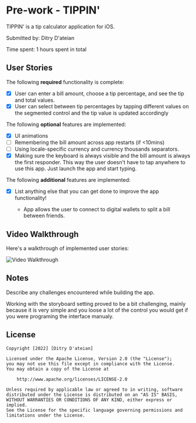 # Pre-work - TIPPIN'

TIPPIN' is a tip calculator application for iOS.

Submitted by: Ditry D'ateian

Time spent: 1 hours spent in total

## User Stories

The following **required** functionality is complete:

* [x] User can enter a bill amount, choose a tip percentage, and see the tip and total values.
* [x] User can select between tip percentages by tapping different values on the segmented control and the tip value is updated accordingly

The following **optional** features are implemented:

* [x] UI animations
* [ ] Remembering the bill amount across app restarts (if <10mins)
* [ ] Using locale-specific currency and currency thousands separators.
* [x] Making sure the keyboard is always visible and the bill amount is always the first responder. This way the user doesn't have to tap anywhere to use this app. Just launch the app and start typing.

The following **additional** features are implemented:

- [x] List anything else that you can get done to improve the app functionality!

  * App allows the user to connect to digital wallets to split a bill between friends.

## Video Walkthrough

Here's a walkthrough of implemented user stories:

<blockquote class="imgur-embed-pub" lang="en" data-id="a/CkxxjM3" data-context="false" ><a href="//imgur.com/a/CkxxjM3"></a></blockquote><script async src="//s.imgur.com/min/embed.js" charset="utf-8"></script>

<img src='http://i.imgur.com/link/to/your/gif/file.gif' title='Video Walkthrough' width='' alt='Video Walkthrough' />


## Notes

Describe any challenges encountered while building the app.

Working with the storyboard setting proved to be a bit challenging, mainly because
it is very simple and you loose a lot of the control you would get if you were programing
the interface manualy.

## License

    Copyright [2022] [Ditry D'ateian]

    Licensed under the Apache License, Version 2.0 (the "License");
    you may not use this file except in compliance with the License.
    You may obtain a copy of the License at

        http://www.apache.org/licenses/LICENSE-2.0

    Unless required by applicable law or agreed to in writing, software
    distributed under the License is distributed on an "AS IS" BASIS,
    WITHOUT WARRANTIES OR CONDITIONS OF ANY KIND, either express or implied.
    See the License for the specific language governing permissions and
    limitations under the License.
